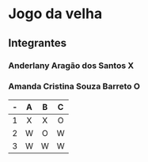 # Jogo da velha
## Integrantes
### Anderlany Aragão dos Santos     X
### Amanda Cristina Souza Barreto   O

| -  |  A     | B     | C     |
| -- | :---:  | :---: | :---: |
| 1  | X      | X     | O     |
| 2  | W      | O     | W     |
| 3  | W      | W     | W     |